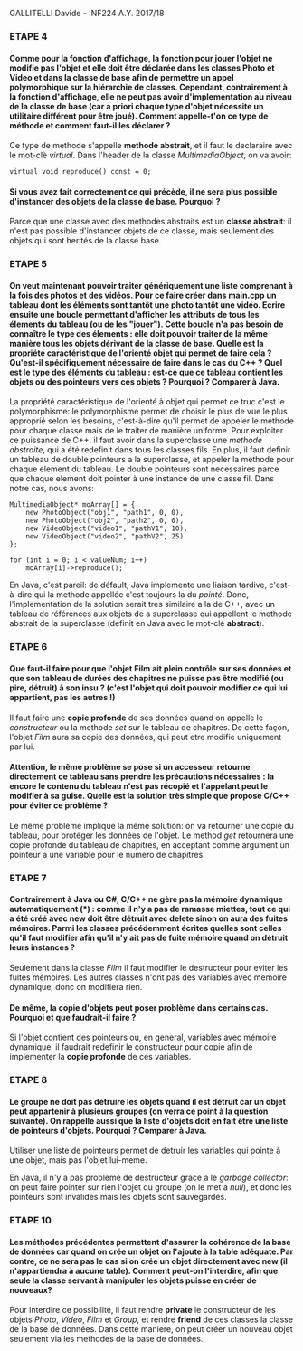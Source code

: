 GALLITELLI Davide - INF224 A.Y. 2017/18

### ETAPE 4
#### Comme pour la fonction d'affichage, la fonction pour jouer l'objet ne modifie pas l'objet et elle doit être déclarée dans les classes Photo et Video et dans la classe de base afin de permettre un appel polymorphique sur la hiérarchie de classes. Cependant, contrairement à la fonction d'affichage, elle ne peut pas avoir d'implementation au niveau de la classe de base (car a priori chaque type d'objet nécessite un utilitaire différent pour être joué). Comment appelle-t'on ce type de méthode et comment faut-il les déclarer ?

Ce type de methode s'appelle **methode abstrait**, et il faut le declaraire avec le mot-clè *virtual*. Dans l'header de la classe *MultimediaObject*, on va avoir:

```
virtual void reproduce() const = 0;
```

#### Si vous avez fait correctement ce qui précède, il ne sera plus possible d'instancer des objets de la classe de base. Pourquoi ?

Parce que une classe avec des methodes abstraits est un **classe abstrait**: il n'est pas possible d'instancer objets de ce classe, mais seulement des objets qui sont herités de la classe base.

### ETAPE 5
#### On veut maintenant pouvoir traiter génériquement une liste comprenant à la fois des photos et des vidéos. Pour ce faire créer dans main.cpp un tableau dont les éléments sont tantôt une photo tantôt une vidéo. Ecrire ensuite une boucle permettant d'afficher les attributs de tous les élements du tableau (ou de les "jouer"). Cette boucle n'a pas besoin de connaître le type des élements : elle doit pouvoir traiter de la même manière tous les objets dérivant de la classe de base. Quelle est la propriété caractéristique de l'orienté objet qui permet de faire cela ? Qu'est-il spécifiquement nécessaire de faire dans le cas du C++ ? Quel est le type des éléments du tableau : est-ce que ce tableau contient les objets ou des pointeurs vers ces objets ? Pourquoi ? Comparer à Java.

La propriété caractéristique de l'orienté à objet qui permet ce truc c'est le polymorphisme: le polymorphisme permet de choisir le plus de vue le plus approprié selon les besoins, c'est-à-dire qu'il permet de appeler le methode pour chaque classe mais de le traiter de manière uniforme. Pour exploiter ce puissance de C++, il faut avoir dans la superclasse une *methode abstraite*, qui a été redefinit dans tous les classes fils. En plus, il faut definir un tableau de double pointeurs a la superclasse, et appeler la methode pour chaque element du tableau. Le double pointeurs sont necessaires parce que chaque element doit pointer à une instance de une classe fil. Dans notre cas, nous avons:

```
MultimediaObject* moArray[] = {
	new PhotoObject("obj1", "path1", 0, 0),
	new PhotoObject("obj2", "path2", 0, 0),
	new VideoObject("video1", "pathV1", 10),
	new VideoObject("video2", "pathV2", 25)
};

for (int i = 0; i < valueNum; i++)
	moArray[i]->reproduce();
```

En Java, c'est pareil: de défault, Java implemente une liaison tardive, c'est-à-dire qui la methode appellée c'est toujours la du *pointé*. Donc, l'implementation de la solution serait tres similaire a la de C++, avec un tableau de références aux objets de a superclasse qui appellent le methode abstrait de la superclasse (definit en Java avec le mot-clé **abstract**).

### ETAPE 6
#### Que faut-il faire pour que l'objet Film ait plein contrôle sur ses données et que son tableau de durées des chapitres ne puisse pas être modifié (ou pire, détruit) à son insu ? (c'est l'objet qui doit pouvoir modifier ce qui lui appartient, pas les autres !)

Il faut faire une **copie profonde** de ses données quand on appelle le *constructeur* ou la methode *set* sur le tableau de chapitres. De cette façon, l'objet *Film* aura sa copie des données, qui peut etre modifie uniquement par lui.

#### Attention, le même problème se pose si un accesseur retourne directement ce tableau sans prendre les précautions nécessaires : la encore le contenu du tableau n'est pas récopié et l'appelant peut le modifier à sa guise. Quelle est la solution très simple que propose C/C++ pour éviter ce problème ?

Le même problème implique la même solution: on va retourner une copie du tableau, pour protéger les données de l'objet. Le method *get* retournera une copie profonde du tableau de chapitres, en acceptant comme argument un pointeur a une variable pour le numero de chapitres.

### ETAPE 7
#### Contrairement à Java ou C#, C/C++ ne gère pas la mémoire dynamique automatiquement (\*) : comme il n'y a pas de ramasse miettes, tout ce qui a été créé avec new doit être détruit avec delete sinon on aura des fuites mémoires. Parmi les classes précédemment écrites quelles sont celles qu'il faut modifier afin qu'il n'y ait pas de fuite mémoire quand on détruit leurs instances ?

Seulement dans la classe *Film* il faut modifier le destructeur pour eviter les fuites mémoires. Les autres classes n'ont pas des variables avec memoire dynamique, donc on modifiera rien.

#### De même, la copie d'objets peut poser problème dans certains cas. Pourquoi et que faudrait-il faire ?

Si l'objet contient des pointeurs ou, en general, variables avec mémoire dynamique, il faudrait redefinir le constructeur pour copie afin de implementer la **copie profonde** de ces variables.

### ETAPE 8
#### Le groupe ne doit pas détruire les objets quand il est détruit car un objet peut appartenir à plusieurs groupes (on verra ce point à la question suivante). On rappelle aussi que la liste d'objets doit en fait être une liste de pointeurs d'objets. Pourquoi ? Comparer à Java.

Utiliser une liste de pointeurs permet de detruir les variables qui pointe à une objet, mais pas l'objet lui-meme.

En Java, il n'y a pas probleme de destructeur grace a le *garbage collector*: on peut faire pointer sur rien l'objet du groupe (on le met a *null*), et donc les pointeurs sont invalides mais les objets sont sauvegardés.

### ETAPE 10
#### Les méthodes précédentes permettent d'assurer la cohérence de la base de données car quand on crée un objet on l'ajoute à la table adéquate. Par contre, ce ne sera pas le cas si on crée un objet directement avec new (il n'appartiendra à aucune table). Comment peut-on l'interdire, afin que seule la classe servant à manipuler les objets puisse en créer de nouveaux?

Pour interdire ce possibilité, il faut rendre **private** le constructeur de les objets *Photo*, *Video*, *Film* et *Group*, et rendre **friend** de ces classes la classe de la base de données. Dans cette maniere, on peut créer un nouveau objet seulement via les methodes de la base de données.
